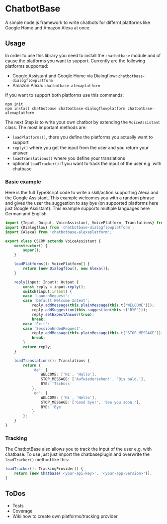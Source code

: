 # ChatbotBase
A simple node.js framework to write chatbots for differnt platforms like Google Home and Amazon Alexa at once.

## Usage

In order to use this library you need to install the `chatbotbase` module and of cause the platforms you want to support.
Currently are the following platforms supported:
- Google Assistant and Google Home via Dialogflow: `chatbotbase-dialogflowplatform`
- Amazon Alexa: `chatbotbase-alexaplatform`

If you want to support both platforms use this commands:

    npm init
    npm install chatbotbase chatbotbase-dialogflowplatform chatbotbase-alexaplatform

The next Step is to write your own chatbot by extending the `VoiceAssistant` class. The most important methods are:
- `loadPlatforms()`, there you define the platforms you actually want to support
- `reply()` where you get the input from the user and you return your answer
- `loadTranslations()` where you define your translations
- optional `loadTracker()` if you want to track the input of the user e.g. with chatbase

### Basic example

Here is the full TypeScript code to write a skill/action supporting Alexa and the Google Assistant. This example
welcomes you with a random phrase and gives the user the suggestion to say bye (on supported platforms here just Google
Assistant). This example supports multiple languages here German and English.

```typescript
import {Input, Output, VoiceAssistant, VoicePlatform, Translations} from 'chatbotbase';
import {Dialogflow} from 'chatbotbase-dialogflowplatform';
import {Alexa} from 'chatbotbase-alexaplatform';

export class CSCRM extends VoiceAssistant {
    constructor() {
        super();
    }

    loadPlatforms(): VoicePlatform[] {
        return [new Dialogflow(), new Alexa()];
    }

    reply(input: Input): Output {
        const reply = input.reply();
        switch(input.intent) {
        case 'LaunchRequest':
        case 'Default Welcome Intent':
            reply.addMessage(this.plainMessage(this.t('WELCOME')));
            reply.addSuggestion(this.suggestion(this.t('BYE')));
            reply.setExpectAnswer(true);
            break;
        case 'Exit':
        case 'SessionEndedRequest':
            reply.addMessage(this.plainMessage(this.t('STOP_MESSAGE')));
            break;
        }
        return reply;
    }

    loadTranslations(): Translations {
        return {
            'de': {
                WELCOME: ['Hi', 'Hallo'],
                STOP_MESSAGE: ['Aufwiedersehen!', 'Bis bald.'],
                BYE: 'Tschüss'
            },
            'en': {
                WELCOME: ['Hi', 'Hello'],
                STOP_MESSAGE: ['Good bye!', 'See you soon.'],
                BYE: 'Bye'
            }
        };
    }
}
```

### Tracking
The ChatbotBase also allows you to track the input of the user e.g. with chatbase. To use just just import the
chatbaseplugin and overwrite the `loadTracker()` method like this:

```javascript
loadTracker(): TrackingProvider[] {
    return [new Chatbase('<your-api-key>', '<your-app-version>')];
}
```

## ToDos
* Tests
* Coverage
* Wiki how to create own platforms/tracking provider
